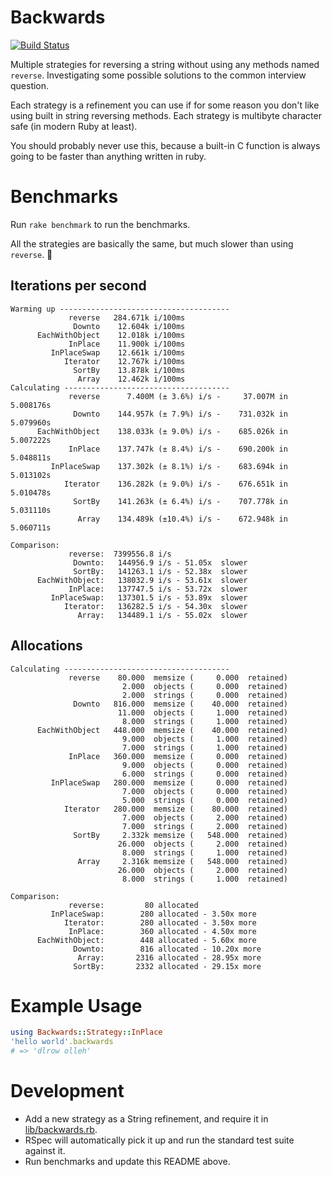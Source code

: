 # Backwards

[![Build Status](https://travis-ci.org/apollonianflatology/backwards.svg?branch=master)](https://travis-ci.org/apollonianflatology/backwards)

Multiple strategies for reversing a string without using any methods named `reverse`. Investigating some possible solutions to the common interview question.

Each strategy is a refinement you can use if for some reason you don't like using built in string reversing methods. Each strategy is multibyte character safe (in modern Ruby at least).

You should probably never use this, because a built-in C function is always going to be faster than anything written in ruby.

# Benchmarks

Run `rake benchmark` to run the benchmarks.

All the strategies are basically the same, but much slower than using `reverse`. 🎉

## Iterations per second

```
Warming up --------------------------------------
             reverse   284.671k i/100ms
              Downto    12.604k i/100ms
      EachWithObject    12.018k i/100ms
             InPlace    11.900k i/100ms
         InPlaceSwap    12.661k i/100ms
            Iterator    12.767k i/100ms
              SortBy    13.878k i/100ms
               Array    12.462k i/100ms
Calculating -------------------------------------
             reverse      7.400M (± 3.6%) i/s -     37.007M in   5.008176s
              Downto    144.957k (± 7.9%) i/s -    731.032k in   5.079960s
      EachWithObject    138.033k (± 9.0%) i/s -    685.026k in   5.007222s
             InPlace    137.747k (± 8.4%) i/s -    690.200k in   5.048811s
         InPlaceSwap    137.302k (± 8.1%) i/s -    683.694k in   5.013102s
            Iterator    136.282k (± 9.0%) i/s -    676.651k in   5.010478s
              SortBy    141.263k (± 6.4%) i/s -    707.778k in   5.031110s
               Array    134.489k (±10.4%) i/s -    672.948k in   5.060711s

Comparison:
             reverse:  7399556.8 i/s
              Downto:   144956.9 i/s - 51.05x  slower
              SortBy:   141263.1 i/s - 52.38x  slower
      EachWithObject:   138032.9 i/s - 53.61x  slower
             InPlace:   137747.5 i/s - 53.72x  slower
         InPlaceSwap:   137301.5 i/s - 53.89x  slower
            Iterator:   136282.5 i/s - 54.30x  slower
               Array:   134489.1 i/s - 55.02x  slower

```

## Allocations

```
Calculating -------------------------------------
             reverse    80.000  memsize (     0.000  retained)
                         2.000  objects (     0.000  retained)
                         2.000  strings (     0.000  retained)
              Downto   816.000  memsize (    40.000  retained)
                        11.000  objects (     1.000  retained)
                         8.000  strings (     1.000  retained)
      EachWithObject   448.000  memsize (    40.000  retained)
                         9.000  objects (     1.000  retained)
                         7.000  strings (     1.000  retained)
             InPlace   360.000  memsize (     0.000  retained)
                         9.000  objects (     0.000  retained)
                         6.000  strings (     0.000  retained)
         InPlaceSwap   280.000  memsize (     0.000  retained)
                         7.000  objects (     0.000  retained)
                         5.000  strings (     0.000  retained)
            Iterator   280.000  memsize (    80.000  retained)
                         7.000  objects (     2.000  retained)
                         7.000  strings (     2.000  retained)
              SortBy     2.332k memsize (   548.000  retained)
                        26.000  objects (     2.000  retained)
                         8.000  strings (     1.000  retained)
               Array     2.316k memsize (   548.000  retained)
                        26.000  objects (     2.000  retained)
                         8.000  strings (     1.000  retained)

Comparison:
             reverse:         80 allocated
         InPlaceSwap:        280 allocated - 3.50x more
            Iterator:        280 allocated - 3.50x more
             InPlace:        360 allocated - 4.50x more
      EachWithObject:        448 allocated - 5.60x more
              Downto:        816 allocated - 10.20x more
               Array:       2316 allocated - 28.95x more
              SortBy:       2332 allocated - 29.15x more

```

# Example Usage

```ruby
using Backwards::Strategy::InPlace
'hello world'.backwards
# => 'dlrow olleh'
```


# Development

* Add a new strategy as a String refinement, and require it in [lib/backwards.rb](lib/backwards.rb).
* RSpec will automatically pick it up and run the standard test suite against it.
* Run benchmarks and update this README above.
